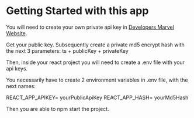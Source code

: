 # Getting Started with this app 

You will need to create your own private api key in [Developers Marvel Website](https://developer.marvel.com).

Get your public key.
Subsequently create a private md5 encrypt hash with the next 3 parameters: ts + publicKey + privateKey

Then, inside your react project you will need to create a .env file with your api keys.

You necessarily have to create 2 environment variables in .env file, with the next names:

REACT_APP_APIKEY= yourPublicApiKey
REACT_APP_HASH= yourMd5Hash

Then you are able to npm start the project.
